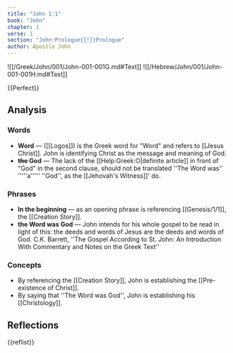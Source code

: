 ```yaml
---
title: "John 1:1"
book: "John"
chapter: 1
verse: 1
section: "John:Prologue{{!}}Prologue"
author: Apostle John
---
```

![[/Greek/John/001/John-001-001G.md#Text]]
![[/Hebrew/John/001/John-001-001H.md#Text]]

{{Perfect}}

## Analysis

### Words
- **Word** — ([[Logos]]) is the Greek word for "Word" and refers to [[Jesus Christ]]. John is identifying Christ as the message and meaning of God.
- **<s>the</s> God** — The lack of the [[Help:Greek:Ο|definite article]] in front of "God" in the second clause, should not be translated ''The Word was'' '''''a''''' ''God'', as the [[Jehovah's Witness]]' do.

### Phrases
- **In the beginning** — as an opening phrase is referencing [[Genesis/1/1]], the [[Creation Story]].
- **the Word was God** — John intends for his whole gospel to be read in light of this: the deeds and words of Jesus are the deeds and words of God. <ref>C.K. Barrett, ''The Gospel According to St. John: An Introduction With Commentary and Notes on the Greek Text''</ref>

### Concepts

* By referencing the [[Creation Story]], John is establishing the [[Pre-existence of Christ]].
* By saying that ''The Word was God'', John is establishing his [[Christology]].

## Reflections

{{reflist}}

